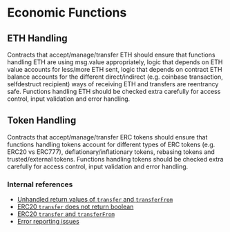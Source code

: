 # Economic Functions

## ETH Handling

Contracts that accept/manage/transfer ETH should ensure that functions handling ETH are using msg.value appropriately, logic that depends on ETH value accounts for less/more ETH sent, logic that depends on contract ETH balance accounts for the different direct/indirect (e.g. coinbase transaction, selfdestruct recipient) ways of receiving ETH and transfers are reentrancy safe. Functions handling ETH should be checked extra carefully for access control, input validation and error handling.

## Token Handling

Contracts that accept/manage/transfer ERC tokens should ensure that functions handling tokens account for different types of ERC tokens (e.g. ERC20 vs ERC777), deflationary/inflationary tokens, rebasing tokens and trusted/external tokens. Functions handling tokens should be checked extra carefully for access control, input validation and error handling.

### Internal references

- [Unhandled return values of `transfer` and `transferFrom`](https://github.com/broccolirob/audit-sandbox/blob/master/notes/audit-findings-101/1-block.md#unhandled-return-values-of-transfer-and-transferfrom)
- [ERC20 `transfer` does not return boolean](https://github.com/broccolirob/security-sandbox/blob/master/notes/security-101/money.md#erc20-transfer-does-not-return-boolean)
- [ERC20 `transfer` and `transferFrom`](https://github.com/broccolirob/security-sandbox/blob/master/notes/security-201/tokens-specific.md#erc20-transfer-and-transferfrom)
- [Error reporting issues](https://github.com/broccolirob/security-sandbox/blob/master/notes/security-201/issues.md#error-reporting-issues)
